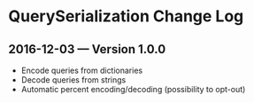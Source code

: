 # QuerySerialization Change Log

## 2016-12-03 — Version 1.0.0

- Encode queries from dictionaries
- Decode queries from strings
- Automatic percent encoding/decoding (possibility to opt-out)
